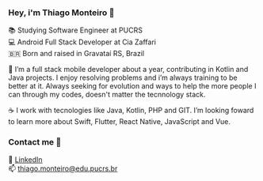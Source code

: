 ### Hey, i'm Thiago Monteiro 👋

📚 Studying Software Engineer at PUCRS <br>
💻 Android Full Stack Developer at Cia Zaffari <br>
🇧🇷 	Born and raised in Gravataí RS, Brazil <br>


🚀 I’m a full stack mobile developer about a year, contributing in Kotlin and Java projects. I enjoy resolving problems and i’m always training to be better at it. Always seeking for evolution and ways to help the more people I can through my codes, doesn't matter the tecnnology stack.


☕ I work with tecnologies like Java, Kotlin, PHP and GIT.
I’m looking foward to learn more about Swift, Flutter, React Native, JavaScript and Vue.

### Contact me 👔

💼 [LinkedIn](https://www.linkedin.com/in/thiago-nunes-monteiro-2983b0152/) <br>
📫 thiago.monteiro@edu.pucrs.br <br>
